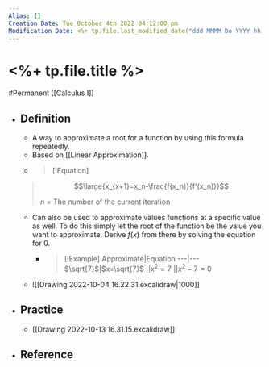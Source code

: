 ```yaml
---
Alias: []
Creation Date: Tue October 4th 2022 04:12:00 pm 
Modification Date: <%+ tp.file.last_modified_date("ddd MMMM Do YYYY hh:mm:ss a") %>
---
```

# <%+ tp.file.title %>
#Permanent [[Calculus I]]

- ## Definition
	- A way to approximate a root for a function by using this formula repeatedly.
	- Based on [[Linear Approximation]].
	- > [!Equation]
	> $$\large{x_{x+1}=x_n-\frac{f(x_n)}{f'(x_n)}}$$
	> 
	> $n$ = The number of the current iteration
	-  Can also be used to approximate values functions at a specific value as well. To do this simply let the root of the function be the value you want to approximate. Derive $f(x)$ from there by solving the equation for $0$.
	    - > [!Example]
	       > Approximate|Equation
	       > ---|---
	       > $\sqrt{7}$|$x=\sqrt{7}$
	       > ||$x^2=7$
	       > ||$x^2-7=0$
	- ![[Drawing 2022-10-04 16.22.31.excalidraw|1000]]
- ## Practice
	- [[Drawing 2022-10-13 16.31.15.excalidraw]]
- ## Reference